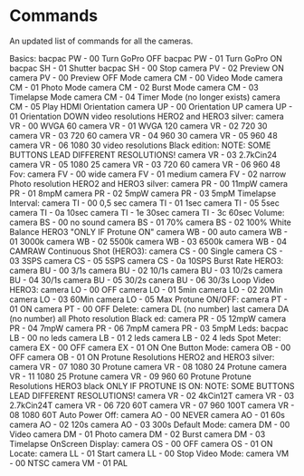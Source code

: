 Commands
========

An updated list of commands for all the cameras.

Basics:
bacpac PW - 00 Turn GoPro OFF
bacpac PW - 01 Turn GoPro ON
bacpac SH - 01 Shutter
bacpac SH - 00 Stop
camera PV - 02 Preview ON
camera PV - 00 Preview OFF
Mode
camera CM - 00 Video Mode
camera CM - 01 Photo Mode
camera CM - 02 Burst Mode
camera CM - 03 Timelapse Mode
camera CM - 04 Timer Mode (no longer exists)
camera CM - 05 Play HDMI
Orientation
camera UP - 00 Orientation UP
camera UP - 01 Orientation DOWN
video resolutions HERO2 and HERO3 silver:
camera VR - 00 WVGA 60
camera VR - 01 WVGA 120
camera VR - 02 720 30
camera VR - 03 720 60
camera VR - 04 960 30
camera VR - 05 960 48
camera VR - 06 1080 30
video resolutions Black edition:
NOTE: SOME BUTTONS LEAD DIFFERENT RESOLUTIONS!
camera VR - 03 2.7kCin24
camera VR - 05 1080 25
camera VR - 03 720 60
camera VR - 06 960 48
Fov:
camera FV - 00 wide
camera FV - 01 medium
camera FV - 02 narrow
Photo resolution HERO2 and HERO3 silver:
camera PR - 00 11mpW
camera PR - 01 8mpM
camera PR - 02 5mpW
camera PR - 03 5mpM
Timelapse Interval:
camera TI - 00 0,5 sec
camera TI - 01 1sec
camera TI - 05 5sec
camera TI - 0a 10sec
camera TI - 1e 30sec
camera TI - 3c 60sec
Volume:
camera BS - 00 no sound
camera BS - 01 70%
camera BS - 02 100%
White Balance HERO3 "ONLY IF Protune ON"
camera WB - 00 auto
camera WB - 01 3000k
camera WB - 02 5500k
camera WB - 03 6500k
camera WB - 04 CAMRAW
Continuous Shot (HERO3):
camera CS - 00 Single
camera CS - 03 3SPS
camera CS - 05 5SPS
camera CS - 0a 10SPS
Burst Rate HERO3:
camera BU - 00 3/1s
camera BU - 02 10/1s
camera BU - 03 10/2s
camera BU - 04 30/1s
camera BU - 05 30/2s
canera BU - 06 30/3s
Loop Video HERO3:
camera LO - 00 OFF
camera LO - 01 5min
camera LO - 02 20Min
camera LO - 03 60Min
camera LO - 05 Max
Protune ON/OFF:
camera PT - 01 ON
camera PT - 00 OFF
Delete:
camera DL (no number) last
camera DA (no number) all
Photo resolution Black ed:
camera PR - 05 12mpW
camera PR - 04 7mpW
camera PR - 06 7mpM
camera PR - 03 5mpM
Leds:
bacpac LB - 00 no leds
camera LB - 01 2 leds
camera LB - 02 4 leds
Spot Meter:
camera EX - 00 OFF
camera EX - 01 ON
One Button Mode:
camera OB - 00 OFF
camera OB - 01 ON
Protune Resolutions HERO2 and HERO3 silver:
camera VR - 07 1080 30 Protune
camera VR - 08 1080 24 Protune
camera VR - 11 1080 25 Protune
camera VR - 09 960 60 Protune
Protune Resolutions HERO3 black ONLY IF PROTUNE IS ON:
NOTE: SOME BUTTONS LEAD DIFFERENT RESOLUTIONS!
camera VR - 02 4kCin12T
camera VR - 03 2.7kCin24T
camera VR - 06 720 60T
camera VR - 07 960 100T
camera VR - 08 1080 60T
Auto Power Off:
camera AO - 00 NEVER
camera AO - 01 60s
camera AO - 02 120s
camera AO - 03 300s
Default Mode:
camera DM - 00 Video
camera DM - 01 Photo
camera DM - 02 Burst
camera DM - 03 Timelapse
OnScreen Display:
camera OS - 00 OFF
camera OS - 01 ON
Locate:
camera LL - 01 Start
camera LL - 00 Stop
Video Mode:
camera VM - 00 NTSC
camera VM - 01 PAL
